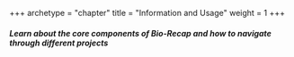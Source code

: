 +++
archetype = "chapter"
title = "Information and Usage"
weight = 1
+++

##### Learn about the core components of Bio-Recap and how to navigate through different projects

